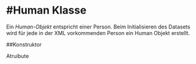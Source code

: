 #Human Klasse
======

Ein *Human-Objekt* entspricht einer Person.
Beim Initialisieren des Datasets wird für jede in der XML vorkommenden Person ein Human Objekt erstellt.

##Konstruktor


Atruibute
